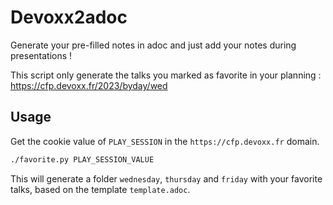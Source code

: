 # Devoxx2adoc

Generate your pre-filled notes in adoc and just add your notes during presentations !

This script only generate the talks you marked as favorite in your planning : <https://cfp.devoxx.fr/2023/byday/wed>

## Usage

Get the cookie value of `PLAY_SESSION` in the `https://cfp.devoxx.fr` domain.

```bash
./favorite.py PLAY_SESSION_VALUE
```

This will generate a folder `wednesday`, `thursday` and `friday` with your favorite talks, based on the template `template.adoc`.
